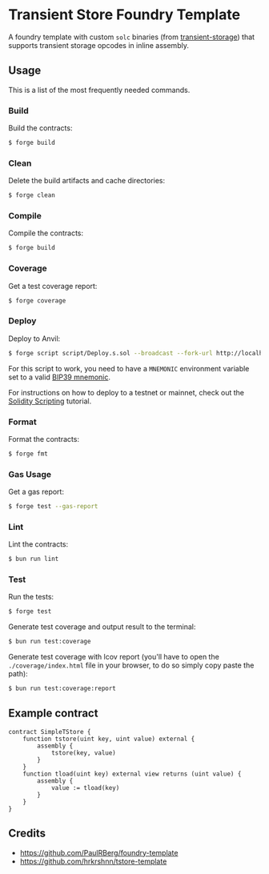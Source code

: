 # Transient Store Foundry Template

A foundry template with custom `solc` binaries (from [transient-storage](https://github.com/ethereum/solidity/tree/transient-store)) that supports transient storage opcodes in inline assembly.

## Usage

This is a list of the most frequently needed commands.

### Build

Build the contracts:

```sh
$ forge build
```

### Clean

Delete the build artifacts and cache directories:

```sh
$ forge clean
```

### Compile

Compile the contracts:

```sh
$ forge build
```

### Coverage

Get a test coverage report:

```sh
$ forge coverage
```

### Deploy

Deploy to Anvil:

```sh
$ forge script script/Deploy.s.sol --broadcast --fork-url http://localhost:8545
```

For this script to work, you need to have a `MNEMONIC` environment variable set to a valid
[BIP39 mnemonic](https://iancoleman.io/bip39/).

For instructions on how to deploy to a testnet or mainnet, check out the
[Solidity Scripting](https://book.getfoundry.sh/tutorials/solidity-scripting.html) tutorial.

### Format

Format the contracts:

```sh
$ forge fmt
```

### Gas Usage

Get a gas report:

```sh
$ forge test --gas-report
```

### Lint

Lint the contracts:

```sh
$ bun run lint
```

### Test

Run the tests:

```sh
$ forge test
```

Generate test coverage and output result to the terminal:

```sh
$ bun run test:coverage
```

Generate test coverage with lcov report (you'll have to open the `./coverage/index.html` file in your browser, to do so
simply copy paste the path):

```sh
$ bun run test:coverage:report
```


## Example contract

```solidity
contract SimpleTStore {
    function tstore(uint key, uint value) external {
        assembly {
            tstore(key, value)
        }
    }
    function tload(uint key) external view returns (uint value) {
        assembly {
            value := tload(key)
        }
    }
}
```

## Credits
- https://github.com/PaulRBerg/foundry-template
- https://github.com/hrkrshnn/tstore-template
